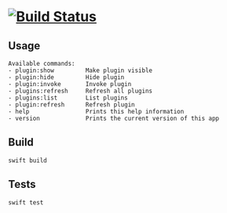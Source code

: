 # [![Build Status](https://travis-ci.org/oleander/BitBarCLI.svg?branch=master)](https://travis-ci.org/oleander/BitBarCLI)

## Usage

```
Available commands:
- plugin:show         Make plugin visible
- plugin:hide         Hide plugin
- plugin:invoke       Invoke plugin
- plugins:refresh     Refresh all plugins
- plugins:list        List plugins
- plugin:refresh      Refresh plugin
- help                Prints this help information
- version             Prints the current version of this app
```

## Build

`swift build`

## Tests

`swift test`
